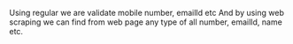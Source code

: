 Using regular we are validate mobile number, emailId etc
And by using web scraping we can find from web page any type of all number, emailId, name etc.